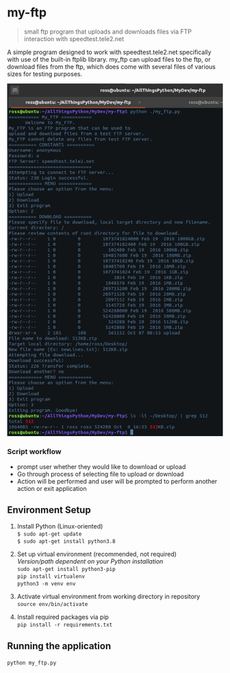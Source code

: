 # my-ftp
> small ftp program that uploads and downloads files via FTP interaction with speedtest.tele2.net

A simple program designed to work with speedtest.tele2.net specifically with use of the built-in ftplib library. my_ftp can upload files to the ftp, or download files from the ftp, which does come with several files of various sizes for testing purposes.

![](screenshot.png)

### Script workflow
- prompt user whether they would like to download or upload
- Go through process of selecting file to upload or download
- Action will be performed and user will be prompted to perform another action or exit application

## Environment Setup

1. Install Python (Linux-oriented)  
```$ sudo apt-get update```  
```$ sudo apt-get install python3.8```  

2. Set up virtual environment (recommended, not required)  
*Version/path dependent on your Python installation*  
```sudo apt-get install python3-pip```  
```pip install virtualenv```  
```python3 -m venv env```  

3. Activate virtual environment from working directory in repository  
```source env/bin/activate```  

4. Install required packages via pip  
```pip install -r requirements.txt```  


## Running the application
```python my_ftp.py```


<!-- Markdown link & img dfn's -->
